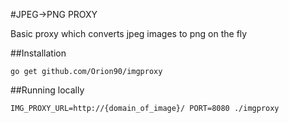 #JPEG->PNG PROXY

Basic proxy which converts jpeg images to png on the fly

##Installation

`go get github.com/Orion90/imgproxy`

##Running locally

`IMG_PROXY_URL=http://{domain_of_image}/ PORT=8080 ./imgproxy`
